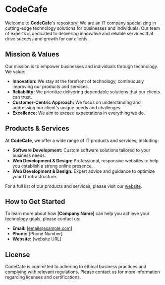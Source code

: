 # CodeCafe

Welcome to **CodeCafe**'s repository! We are an IT company specializing in cutting-edge technology solutions for businesses and individuals. Our team of experts is dedicated to delivering innovative and reliable services that drive success and growth for our clients.

## Mission & Values

Our mission is to empower businesses and individuals through technology. We value:

- **Innovation:** We stay at the forefront of technology, continuously improving our products and services.
- **Reliability:** We prioritize delivering dependable solutions that our clients can trust.
- **Customer-Centric Approach:** We focus on understanding and addressing our client's unique needs and challenges.
- **Excellence:** We aim to exceed expectations in everything we do.

## Products & Services

At **CodeCafe**, we offer a wide range of IT products and services, including:

- **Software Development:** Custom software solutions tailored to your business needs.
- **Web Development & Design:** Professional, responsive websites to help you establish a strong online presence.
- **Web Development & Design:** Expert advice and guidance to optimize your IT infrastructure.


For a full list of our products and services, please visit our [website](URL).

## How to Get Started

To learn more about how **[Company Name]** can help you achieve your technology goals, please contact us:

- **Email:** [email@example.com]
- **Phone:** [Phone Number]
- **Website:** [website URL]

## License

CodeCafe is committed to adhering to ethical business practices and complying with relevant regulations. Please contact us for more information regarding licenses and certifications.
